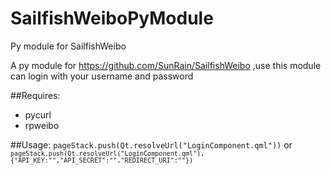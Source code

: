# SailfishWeiboPyModule
Py module for SailfishWeibo

A py module for https://github.com/SunRain/SailfishWeibo ,use this module can login with your username and password

##Requires:
* pycurl
* rpweibo

##Usage:
<code>pageStack.push(Qt.resolveUrl("LoginComponent.qml"))</code>
or <code><code>pageStack.push(Qt.resolveUrl("LoginComponent.qml"),{"API_KEY:"","API_SECRET":"","REDIRECT_URI":""})</code>
